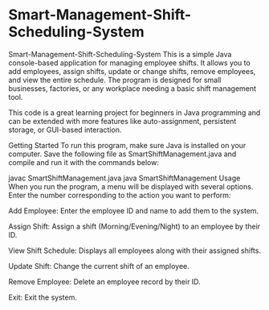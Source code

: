# Smart-Management-Shift-Scheduling-System
Smart-Management-Shift-Scheduling-System
This is a simple Java console-based application for managing employee shifts. It allows you to add employees, assign shifts, update or change shifts, remove employees, and view the entire schedule. The program is designed for small businesses, factories, or any workplace needing a basic shift management tool.

This code is a great learning project for beginners in Java programming and can be extended with more features like auto-assignment, persistent storage, or GUI-based interaction.

Getting Started
To run this program, make sure Java is installed on your computer. Save the following file as SmartShiftManagement.java and compile and run it with the commands below:


javac SmartShiftManagement.java
java SmartShiftManagement
Usage
When you run the program, a menu will be displayed with several options. Enter the number corresponding to the action you want to perform:

Add Employee: Enter the employee ID and name to add them to the system.

Assign Shift: Assign a shift (Morning/Evening/Night) to an employee by their ID.

View Shift Schedule: Displays all employees along with their assigned shifts.

Update Shift: Change the current shift of an employee.

Remove Employee: Delete an employee record by their ID.

Exit: Exit the system.


